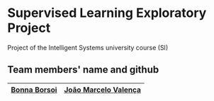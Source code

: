 # Supervised Learning Exploratory Project
Project of the Intelligent Systems university course (SI)

## Team members' name and github

 |  [Bonna Borsoi](https://github.com/bonnaborsoi)    |    [João Marcelo Valença](https://joaomarcelovalencachacon)  |
 |  ------------------ | ------------------ |
